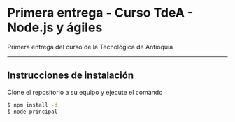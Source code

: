 # Primera entrega - Curso TdeA - Node.js y ágiles

Primera entrega del curso de la Tecnológica de Antioquia

------------------------------------

## Instrucciones de instalación

Clone el repositorio a su equipo y ejecute el comando

```sh
$ npm install -d
$ node principal
```

